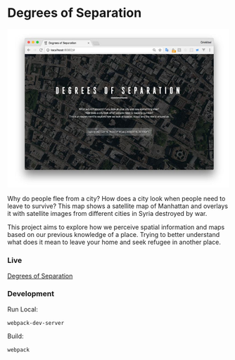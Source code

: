 # Degrees of Separation

![separation](./src/imgs/background.jpg)


Why do people flee from a city? How does a city look when people need to leave to survive? This map shows a satellite map of Manhattan and overlays it with satellite images from different cities in Syria destroyed by war.

This project aims to explore how we perceive spatial information and maps based on our previous knowledge of a place. Trying to better understand what does it mean to leave your home and seek refugee in another place.

### Live

[Degrees of Separation](https://cvalenzuela.github.io/Data-and-Digital-Mapping/final/index.html)

### Development

Run Local:
```
webpack-dev-server
```

Build:
```
webpack
```
